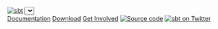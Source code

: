 <link href="https://fonts.googleapis.com/css?family=Roboto:100normal,100italic,300normal,300italic,400normal,400italic,500normal,500italic,700normal,700italic,900normal,900italicc" rel="stylesheet" type="text/css"/>
<link href="https://fonts.googleapis.com/css?family=Source+Sans+Pro:400,600,700,900,400italic,700italic" rel="stylesheet" type="text/css">
<div class="container">
    <div class="logo">
      <a href="../../index.html"><img src="files/sbt-logo-100x56.png" alt="sbt"></a>
      <span class="versions"><select id="versions"></select></span>
    </div>
    <div class="nav">
      <a href="../../documentation.html">Documentation</a>
      <a href="../../download.html">Download</a>
      <a href="../../community.html">Get Involved</a>
      <a id="source-code" href="https://github.com/sbt/sbt"><img src="files/github-logo-teal.png" alt="Source code"></a>
      <a id="twitter" href="https://twitter.com/scala_sbt"><img src="files/twitter-logo-teal.png" alt="sbt on Twitter"></a>
    </div>
    <script type="text/javascript" async>
    (function(i,s,o,g,r,a,m){i['GoogleAnalyticsObject']=r;i[r]=i[r]||function(){
    (i[r].q=i[r].q||[]).push(arguments)},i[r].l=1*new Date();a=s.createElement(o),
    m=s.getElementsByTagName(o)[0];a.async=1;a.src=g;m.parentNode.insertBefore(a,m)
    })(window,document,'script','//www.google-analytics.com/analytics.js','ga');
    ga('create', 'UA-41449189-1', 'scala-sbt.org');
    ga('send', 'pageview');
    </script>
    <script type="text/javascript" async>
      (function(i,s,o,g,r,a,m){i['GoogleAnalyticsObject']=r;i[r]=i[r]||function(){
      (i[r].q=i[r].q||[]).push(arguments)},i[r].l=1*new Date();a=s.createElement(o),
      m=s.getElementsByTagName(o)[0];a.async=1;a.src=g;m.parentNode.insertBefore(a,m)
      })(window,document,'script','//www.google-analytics.com/analytics.js','ga');
      ga('create', 'UA-23127719-1', 'lightbend.com', {'allowLinker': true, 'name': 'tsTracker'});
      ga('tsTracker.require', 'linker');
      ga('tsTracker.linker:autoLink', ['lightbend.com','playframework.com','scala-lang.org','scaladays.org','spray.io','akka.io','scala-sbt.org']);
      ga('tsTracker.send', 'pageview');
    </script>
    <script type="text/javascript">
\$(function() {
  var scrollDown = function() {
    if (window.location.hash !== "") {
      setTimeout(function() { \$(window).scrollTop(\$(window).scrollTop() - 120); }, 100);
    }
  }
  scrollDown();
  \$(window).bind('hashchange', function() {
    scrollDown();
  });
});
    </script>
</div>
